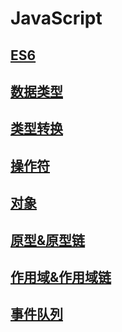 # JavaScript

## [ES6](./0.es6.md)
## [数据类型](./1.数据类型.md)
## [类型转换](./2.类型转换.md)
## [操作符](./3.操作符.md)
## [对象](./4.Object.md)
## [原型&原型链](./5.原型&原型链.md)
## [作用域&作用域链](./6.作用域&作用域链.md)
## [事件队列](./7.事件队列.md)
